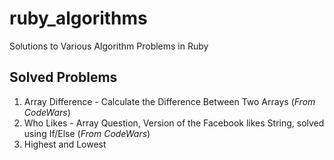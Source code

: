 # ruby_algorithms

Solutions to Various Algorithm Problems in Ruby

## Solved Problems

1. Array Difference - Calculate the Difference Between Two Arrays (_From CodeWars_)
2. Who Likes - Array Question, Version of the Facebook likes String, solved using If/Else (_From CodeWars_)
3. Highest and Lowest
